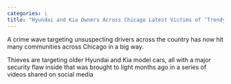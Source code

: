 ```yaml
---
categories: i
title: "Hyundai and Kia Owners Across Chicago Latest Victims of ‘Trendy Theft Wave"
---
```


A crime wave targeting unsuspecting drivers across the country has now hit many communities across Chicago in a big way.



Thieves are targeting older Hyundai and Kia model cars, all with a major security flaw inside that was brought to light months ago in a series of videos shared on social media